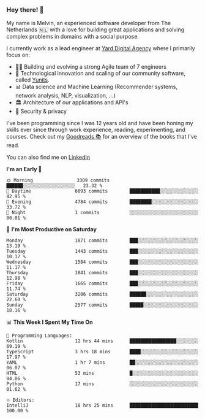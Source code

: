 ### Hey there! 👋

My name is Melvin, an experienced software developer from The Netherlands 🇳🇱 with a love for building great applications and solving complex problems in domains with a social purpose. 

I currently work as a lead engineer at [Yard Digital Agency](https://github.com/yardinternet) where I primarily focus on:

* 👏🏼 Building and evolving a strong Agile team of 7 engineers
* 🚀 Technological innovation and scaling of our community software, called [Yunits](https://www.yunits.com/).
* 📊 Data science and Machine Learning (Recommender systems, network analysis, NLP, visualization, ...)
* 🏛 Architecture of our applications and API's
* 🔐 Security & privacy

I've been programming since I was 12 years old and have been honing my skills ever since through work experience, reading, experimenting, and courses.
Check out my [Goodreads 📚](https://goodreads.com/melvinkoopmans) for an overview of the books that I've read. 

You can also find me on [LinkedIn](https://www.linkedin.com/in/melvinkoopmans)

<!--START_SECTION:waka-->
**I'm an Early 🐤** 

```text
🌞 Morning                3309 commits        ██████░░░░░░░░░░░░░░░░░░░   23.32 % 
🌆 Daytime                6093 commits        ███████████░░░░░░░░░░░░░░   42.95 % 
🌃 Evening                4784 commits        ████████░░░░░░░░░░░░░░░░░   33.72 % 
🌙 Night                  1 commits           ░░░░░░░░░░░░░░░░░░░░░░░░░   00.01 % 
```
📅 **I'm Most Productive on Saturday** 

```text
Monday                   1871 commits        ███░░░░░░░░░░░░░░░░░░░░░░   13.19 % 
Tuesday                  1443 commits        ███░░░░░░░░░░░░░░░░░░░░░░   10.17 % 
Wednesday                1584 commits        ███░░░░░░░░░░░░░░░░░░░░░░   11.17 % 
Thursday                 1841 commits        ███░░░░░░░░░░░░░░░░░░░░░░   12.98 % 
Friday                   1665 commits        ███░░░░░░░░░░░░░░░░░░░░░░   11.74 % 
Saturday                 3206 commits        ██████░░░░░░░░░░░░░░░░░░░   22.60 % 
Sunday                   2577 commits        █████░░░░░░░░░░░░░░░░░░░░   18.16 % 
```


📊 **This Week I Spent My Time On** 

```text
💬 Programming Languages: 
Kotlin                   12 hrs 44 mins      █████████████████░░░░░░░░   69.19 % 
TypeScript               3 hrs 18 mins       ████░░░░░░░░░░░░░░░░░░░░░   17.97 % 
YAML                     1 hr 7 mins         ██░░░░░░░░░░░░░░░░░░░░░░░   06.07 % 
HTML                     53 mins             █░░░░░░░░░░░░░░░░░░░░░░░░   04.86 % 
Python                   17 mins             ░░░░░░░░░░░░░░░░░░░░░░░░░   01.62 % 

🔥 Editors: 
IntelliJ                 18 hrs 25 mins      █████████████████████████   100.00 % 
```


<!--END_SECTION:waka-->
